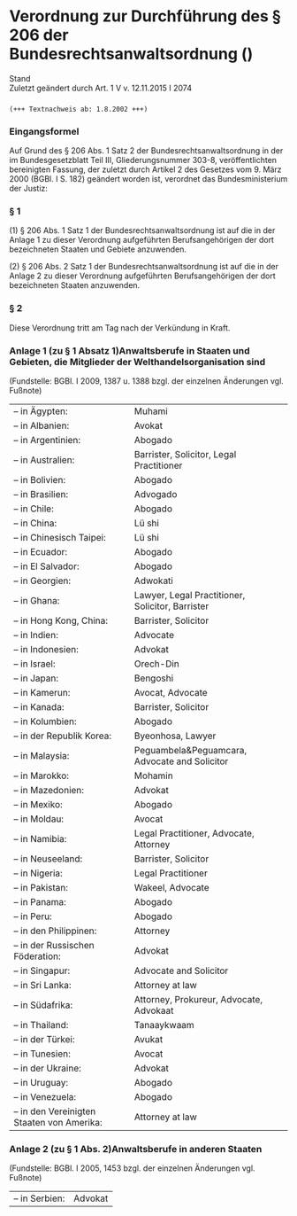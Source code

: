Verordnung zur Durchführung des § 206 der Bundesrechtsanwaltsordnung ()
=======================================================================

Stand  
Zuletzt geändert durch Art. 1 V v. 12.11.2015 I 2074

### 

```
(+++ Textnachweis ab: 1.8.2002 +++)
```

### Eingangsformel

Auf Grund des § 206 Abs. 1 Satz 2 der Bundesrechtsanwaltsordnung in der im Bundesgesetzblatt Teil III, Gliederungsnummer 303-8, veröffentlichten bereinigten Fassung, der zuletzt durch Artikel 2 des Gesetzes vom 9. März 2000 (BGBl. I S. 182) geändert worden ist, verordnet das Bundesministerium der Justiz:

### § 1

(1) § 206 Abs. 1 Satz 1 der Bundesrechtsanwaltsordnung ist auf die in der Anlage 1 zu dieser Verordnung aufgeführten Berufsangehörigen der dort bezeichneten Staaten und Gebiete anzuwenden.

(2) § 206 Abs. 2 Satz 1 der Bundesrechtsanwaltsordnung ist auf die in der Anlage 2 zu dieser Verordnung aufgeführten Berufsangehörigen der dort bezeichneten Staaten anzuwenden.

### § 2

Diese Verordnung tritt am Tag nach der Verkündung in Kraft.

### Anlage 1 (zu § 1 Absatz 1)Anwaltsberufe in Staaten und Gebieten, die Mitglieder der Welthandelsorganisation sind

(Fundstelle: BGBl. I 2009, 1387 u. 1388
bzgl. der einzelnen Änderungen vgl. Fußnote)

<table>
<tbody>
<tr class="odd">
<td>– in Ägypten:</td>
<td>Muhami</td>
</tr>
<tr class="even">
<td>– in Albanien:</td>
<td>Avokat</td>
</tr>
<tr class="odd">
<td>– in Argentinien:</td>
<td>Abogado</td>
</tr>
<tr class="even">
<td>– in Australien:</td>
<td>Barrister, Solicitor, Legal Practitioner</td>
</tr>
<tr class="odd">
<td>– in Bolivien:</td>
<td>Abogado</td>
</tr>
<tr class="even">
<td>– in Brasilien:</td>
<td>Advogado</td>
</tr>
<tr class="odd">
<td>– in Chile:</td>
<td>Abogado</td>
</tr>
<tr class="even">
<td>– in China:</td>
<td>Lü shi</td>
</tr>
<tr class="odd">
<td>– in Chinesisch Taipei:</td>
<td>Lü shi</td>
</tr>
<tr class="even">
<td>– in Ecuador:</td>
<td>Abogado</td>
</tr>
<tr class="odd">
<td>– in El Salvador:</td>
<td>Abogado</td>
</tr>
<tr class="even">
<td>– in Georgien:</td>
<td>Adwokati</td>
</tr>
<tr class="odd">
<td>– in Ghana:</td>
<td>Lawyer, Legal Practitioner, Solicitor, Barrister</td>
</tr>
<tr class="even">
<td>– in Hong Kong, China:</td>
<td>Barrister, Solicitor</td>
</tr>
<tr class="odd">
<td>– in Indien:</td>
<td>Advocate</td>
</tr>
<tr class="even">
<td>– in Indonesien:</td>
<td>Advokat</td>
</tr>
<tr class="odd">
<td>– in Israel:</td>
<td>Orech-Din</td>
</tr>
<tr class="even">
<td>– in Japan:</td>
<td>Bengoshi</td>
</tr>
<tr class="odd">
<td>– in Kamerun:</td>
<td>Avocat, Advocate</td>
</tr>
<tr class="even">
<td>– in Kanada:</td>
<td>Barrister, Solicitor</td>
</tr>
<tr class="odd">
<td>– in Kolumbien:</td>
<td>Abogado</td>
</tr>
<tr class="even">
<td>– in der Republik Korea:</td>
<td>Byeonhosa, Lawyer</td>
</tr>
<tr class="odd">
<td>– in Malaysia:</td>
<td>Peguambela&amp;Peguamcara,<br />
Advocate and Solicitor</td>
</tr>
<tr class="even">
<td>– in Marokko:</td>
<td>Mohamin</td>
</tr>
<tr class="odd">
<td>– in Mazedonien:</td>
<td>Advokat</td>
</tr>
<tr class="even">
<td>– in Mexiko:</td>
<td>Abogado</td>
</tr>
<tr class="odd">
<td>– in Moldau:</td>
<td>Avocat</td>
</tr>
<tr class="even">
<td>– in Namibia:</td>
<td>Legal Practitioner, Advocate,<br />
Attorney</td>
</tr>
<tr class="odd">
<td>– in Neuseeland:</td>
<td>Barrister, Solicitor</td>
</tr>
<tr class="even">
<td>– in Nigeria:</td>
<td>Legal Practitioner</td>
</tr>
<tr class="odd">
<td>– in Pakistan:</td>
<td>Wakeel, Advocate</td>
</tr>
<tr class="even">
<td>– in Panama:</td>
<td>Abogado</td>
</tr>
<tr class="odd">
<td>– in Peru:</td>
<td>Abogado</td>
</tr>
<tr class="even">
<td>– in den Philippinen:</td>
<td>Attorney</td>
</tr>
<tr class="odd">
<td>– in der Russischen Föderation:</td>
<td>Advokat</td>
</tr>
<tr class="even">
<td>– in Singapur:</td>
<td>Advocate and Solicitor</td>
</tr>
<tr class="odd">
<td>– in Sri Lanka:</td>
<td>Attorney at law</td>
</tr>
<tr class="even">
<td>– in Südafrika:</td>
<td>Attorney, Prokureur, Advocate,<br />
Advokaat</td>
</tr>
<tr class="odd">
<td>– in Thailand:</td>
<td>Tanaaykwaam</td>
</tr>
<tr class="even">
<td>– in der Türkei:</td>
<td>Avukat</td>
</tr>
<tr class="odd">
<td>– in Tunesien:</td>
<td>Avocat</td>
</tr>
<tr class="even">
<td>– in der Ukraine:</td>
<td>Advokat</td>
</tr>
<tr class="odd">
<td>– in Uruguay:</td>
<td>Abogado</td>
</tr>
<tr class="even">
<td>– in Venezuela:</td>
<td>Abogado</td>
</tr>
<tr class="odd">
<td>– in den Vereinigten Staaten von Amerika:</td>
<td>Attorney at law</td>
</tr>
</tbody>
</table>

### Anlage 2 (zu § 1 Abs. 2)Anwaltsberufe in anderen Staaten

(Fundstelle: BGBl. I 2005, 1453
bzgl. der einzelnen Änderungen vgl. Fußnote)

|               |         |
|---------------|---------|
| – in Serbien: | Advokat |


